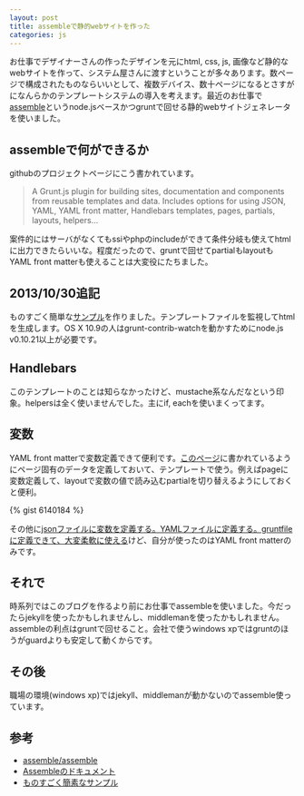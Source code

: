 ```yaml
---
layout: post
title: assembleで静的webサイトを作った
categories: js
---
```

お仕事でデザイナーさんの作ったデザインを元にhtml, css, js, 画像など静的なwebサイトを作って、システム屋さんに渡すということが多々あります。数ページで構成されたものならいいとして、複数デバイス、数十ページになるとさすがになんらかのテンプレートシステムの導入を考えます。最近のお仕事で[assemble](https://github.com/assemble/assemble)というnode.jsベースかつgruntで回せる静的webサイトジェネレータを使いました。

## assembleで何ができるか

githubのプロジェクトページにこう書かれています。

>  A Grunt.js plugin for building sites, documentation and components from reusable templates and data. Includes options for using JSON, YAML, YAML front matter, Handlebars templates, pages, partials, layouts, helpers...

案件的にはサーバがなくてもssiやphpのincludeができて条件分岐も使えてhtmlに出力できたらいいな。程度だったので、gruntで回せてpartialもlayoutもYAML front matterも使えることは大変役にたちました。

## 2013/10/30追記

ものすごく簡単な[サンプル](https://github.com/pipboy3000/assemble-example)を作りました。テンプレートファイルを監視してhtmlを生成します。OS X 10.9の人はgrunt-contrib-watchを動かすためにnode.js v0.10.21以上が必要です。

## Handlebars
このテンプレートのことは知らなかったけど、mustache系なんだなという印象。helpersは全く使いませんでした。主にif, eachを使いまくってます。

## 変数
YAML front matterで変数定義できて便利です。[このページ](http://assemble.io/docs/YAML-front-matter.html)に書かれているようにページ固有のデータを定義しておいて、テンプレートで使う。例えばpageに変数定義して、layoutで変数の値で読み込むpartialを切り替えるようにしておくと便利。

{% gist 6140184 %}

その他に[jsonファイルに変数を定義する。YAMLファイルに定義する。gruntfileに定義できて、大変柔軟に使える](http://assemble.io/docs/Data.html)けど、自分が使ったのはYAML front matterのみです。

## それで
時系列ではこのブログを作るより前にお仕事でassembleを使いました。今だったらjekyllを使ったかもしれませんし、middlemanを使ったかもしれません。assembleの利点はgruntで回せること。会社で使うwindows xpではgruntのほうがguardよりも安定して動くからです。

## その後
職場の環境(windows xp)ではjekyll、middlemanが動かないのでassemble使っています。

## 参考
* [assemble/assemble](https://github.com/assemble/assemble)
* [Assembleのドキュメント](http://assemble.io/docs/)
* [ものすごく簡素なサンプル](https://github.com/pipboy3000/assemble-example)



